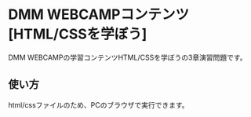 # DMM WEBCAMPコンテンツ[HTML/CSSを学ぼう]
DMM WEBCAMPの学習コンテンツHTML/CSSを学ぼうの3章演習問題です。
## 使い方
html/cssファイルのため、PCのブラウザで実行できます。
